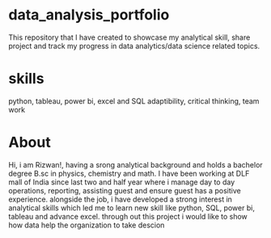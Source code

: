 # data_analysis_portfolio
This repository that I have created to showcase my analytical skill, share project and track my progress in data analytics/data science related topics.
# skills 
python, tableau, power bi, excel and SQL 
adaptibility, critical thinking, team work 
# About 
Hi, i am Rizwan!, having a srong analytical background and holds a bachelor degree B.sc in physics, chemistry and math.
I have been working at DLF mall of India since last two and half year where i manage day to day operations, reporting, 
assisting guest and ensure guest has a positive experience. alongside the job, i have developed a strong interest in analytical skills
which led me to learn new skill like python, SQL, power bi, tableau and advance excel.
through out this project i would like to show how data help the organization to take descion
